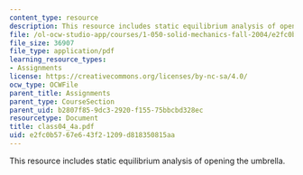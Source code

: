 ```yaml
---
content_type: resource
description: This resource includes static equilibrium analysis of opening the umbrella.
file: /ol-ocw-studio-app/courses/1-050-solid-mechanics-fall-2004/e2fc0b5767e643f21209d818350815aa_class04_4a.pdf
file_size: 36907
file_type: application/pdf
learning_resource_types:
- Assignments
license: https://creativecommons.org/licenses/by-nc-sa/4.0/
ocw_type: OCWFile
parent_title: Assignments
parent_type: CourseSection
parent_uid: b2807f85-9dc3-2920-f155-75bbcbd328ec
resourcetype: Document
title: class04_4a.pdf
uid: e2fc0b57-67e6-43f2-1209-d818350815aa
---
```

This resource includes static equilibrium analysis of opening the umbrella.
